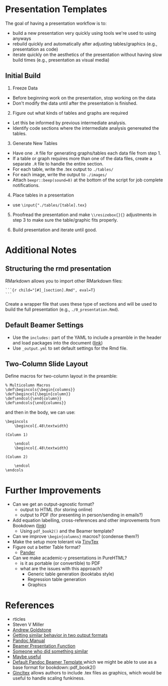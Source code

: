 # Presentation Templates

The goal of having a presentation workflow is to:

- build a new presentation very quickly using tools we're used to using anyways
- rebuild quickly and automatically after adjusting tables/graphics (e.g., presentation as code)
- iterate quickly on the aesthetics of the presentation without having
slow build times (e.g., presentation as visual media)

Initial Build
-------------

1. Freeze Data

- Before beginning work on the presentation, stop working on the data
- Don't modify the data until after the presentation is finished.

2. Figure out what kinds of tables and graphs are required

- Let this be informed by previous intermediate analysis.
- Identify code sections where the intermediate analysis genereated the tables.

3. Generate New Tables

- Have one `.R` file for generating graphs/tables each data file from step 1.
- If a table or graph requires more than one of the data files, create a
 separate `.R` file to handle the entire section.
- For each table, write the .tex output to `./tables/`
- For each image, write the output to `./images/`
- Attach `beepr::beep(sound=8)` at the bottom of the script for job complete notifications.

4. Place tables in a presentation

- use `\input{"./tables/[table].tex}`

5. Proofread the presentation and make `\\resizebox{}{}` adjustments in step 3 to
make sure the table/graphic fits properly.

6. Build presentation and iterate until good.

Additional Notes
================

Structuring the rmd presentation
--------------------------------

RMarkdown allows you to import other RMarkdown files:

````
```{r child="[#]_[section].Rmd", eval=T}
```
````

Create a wrapper file that uses these type of sections and will be used to build
the full presentation (e.g., `./0_presentation.Rmd`).

Default Beamer Settings
-----------------------

- Use the `includes:` part of the YAML  to include a preamble in the header and load packages into the
document ([link](http://rmarkdown.rstudio.com/beamer_presentation_format.html#includes))
- Use `_output.yml` to set default settings for the Rmd file.



Two-Column Slide Layout
-----------------------

Define macros for two-column layout in the preamble:

```
% Multicolumn Macros
\def\begincols{\begin{columns}}
\def\begincol{\begin{column}}
\def\endcol{\end{column}}
\def\endcols{\end{columns}}
```

and then in the body, we can use:

```
\begincols
    \begincol{.48\textwidth}

(Column 1)

    \endcol
    \begincol{.48\textwidth}

(Column 2)

    \endcol
\endcols
```

Further Improvements
====================

- Can we get an output-agnostic format?
    - output to HTML (for storing online)
    - output to PDF (for presenting in person/sending in emails?)
- Add equation labelling, cross-references and other improvements from Bookdown ([link](https://bookdown.org/yihui/bookdown/a-single-document.html))
    - Using `pdf_book2()` and the Beamer template?
- Can we improve `\begin{columns}` macros? (condense them?)
- Make the setup more tolerant via [TinyTex](https://yihui.name/tinytex/)
- Figure out a better Table format?
    - [Pander](https://github.com/Rapporter/pander)
- Can we make academic-y presentations in PureHTML?
    - is it as portable (or convertible) to PDF
    - what are the issues with this approach?
        - Generic table generation (booktabs style)
        - Regression table generation
        - Graphics

References
==========

- rticles
- Steven V Miller
- [Andrew Goldstone](https://andrewgoldstone.com/blog/2015/05/27/rmd-slides/)
- [Getting similar behavior in two output formats](https://stackoverflow.com/questions/33226675/how-to-get-bm-to-work-in-an-r-markdown-to-html-file)
- [Pandoc Manual](https://pandoc.org/MANUAL.html)
- [Beamer Presentation Function](https://github.com/rstudio/rmarkdown/blob/master/R/beamer_presentation.R)
- [Someone who did something similar](https://itsalocke.com/blog/custom-latex-beamer-style-templates-for-rmarkdown/) 
- [Maybe useful](http://rmarkdown.rstudio.com/articles_beamer.html)
- [Default Pandoc Beamer Template ](https://github.com/jgm/pandoc-templates/blob/ee2890c9dc20c5b0c33e1a5f3ea2d7705b4e591d/default.latex) which we might be able to use as a base format for bookdown::pdf_book2()
- [Gincltex](https://ctan.org/pkg/gincltex?lang=en) allows authors to include .tex files as graphics, which would be useful to handle scaling funkiness.
